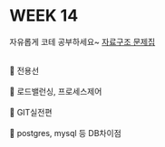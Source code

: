 # WEEK 14
자유롭게 코테 공부하세요~ [자료구조 문제집](https://www.acmicpc.net/problemset?sort=ac_desc&algo=175)
<br/><br/>

🍊 전용선
<br/><br/>
🍇 로드밸런싱, 프로세스제어
<br/><br/>
🥝 GIT실전편 
<br/><br/>
🍉 postgres, mysql 등 DB차이점 
